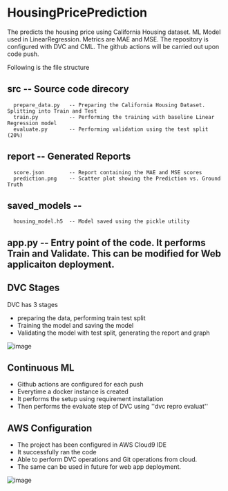 # HousingPricePrediction

The predicts the housing price using California Housing dataset. 
ML Model used in LinearRegression. Metrics are MAE and MSE.
The repository is configured with DVC and CML. 
The github actions will be carried out upon code push.


Following is the file structure

## src -- Source code direcory
      prepare_data.py   -- Preparing the California Housing Dataset. Splitting into Train and Test
      train.py          -- Performing the training with baseline Linear Regression model
      evaluate.py       -- Performing validation using the test split (20%)

## report -- Generated Reports
      score.json        -- Report containing the MAE and MSE scores
      prediction.png    -- Scatter plot showing the Prediction vs. Ground Truth

## saved_models -- 
      housing_model.h5  -- Model saved using the pickle utility

## app.py  -- Entry point of the code. It performs Train and Validate. This can be modified for Web applicaiton deployment.


## DVC Stages

DVC has 3 stages
- preparing the data, performing train test split
- Training the model and saving the model
- Validating the model with test split, generating the report and graph

![image](https://user-images.githubusercontent.com/47142192/177393533-df06f843-0309-48f0-9592-2b01b2cfbbb7.png)


## Continuous ML
- Github actions are configured for each push
- Everytime a docker instance is created
- It performs the setup using requirement installation
- Then performs the evaluate step of DVC using ''dvc repro evaluat''

## AWS Configuration
- The project has been configured in AWS Cloud9 IDE
- It successfully ran the code
- Able to perform DVC operations and Git operations from cloud.
- The same can be used in future for web app deployment.


![image](https://user-images.githubusercontent.com/47142192/177395538-a507c2d3-f672-43fe-bdb3-920df5801b38.png)
